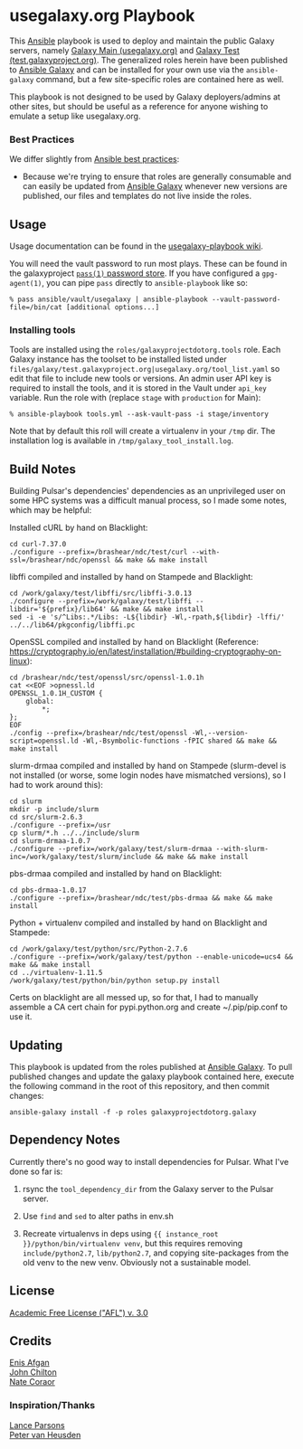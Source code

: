 usegalaxy.org Playbook
======================

This [Ansible][ansible] playbook is used to deploy and maintain the public Galaxy servers, namely [Galaxy Main
(usegalaxy.org)][main] and [Galaxy Test (test.galaxyproject.org)][test]. The generalized roles herein have been
published to [Ansible Galaxy][ansiblegalaxy] and can be installed for your own use via the `ansible-galaxy` command, but
a few site-specific roles are contained here as well.

This playbook is not designed to be used by Galaxy deployers/admins at other sites, but should be useful as a reference
for anyone wishing to emulate a setup like usegalaxy.org.

### Best Practices ###

We differ slightly from [Ansible best practices][ansiblebestpractices]:

- Because we're trying to ensure that roles are generally consumable and can easily be updated from [Ansible
  Galaxy][ansiblegalaxy] whenever new versions are published, our files and templates do not live inside the roles.

[ansible]: http://www.ansible.com/
[galaxyproject]: https://galaxyproject.org/
[ansiblegalaxy]: https://galaxy.ansible.com/
[main]: https://usegalaxy.org/
[test]: https://test.galaxyproject.org/
[ansiblebestpractices]: http://docs.ansible.com/playbooks_best_practices.html

Usage
-----

Usage documentation can be found in the [usegalaxy-playbook wiki][wiki].

You will need the vault password to run most plays. These can be found in the galaxyproject [`pass(1)` password
store][pass]. If you have configured a `gpg-agent(1)`, you can pipe `pass` directly to `ansible-playbook` like so:

```console
% pass ansible/vault/usegalaxy | ansible-playbook --vault-password-file=/bin/cat [additional options...]
```

[wiki]: https://github.com/galaxyproject/usegalaxy-playbook/wiki
[pass]: http://www.passwordstore.org/

### Installing tools ###
Tools are installed using the `roles/galaxyprojectdotorg.tools` role. Each
Galaxy instance has the toolset to be installed listed under
`files/galaxy/test.galaxyproject.org|usegalaxy.org/tool_list.yaml` so edit that
file to include new tools or versions. An admin user API key is required to
install the tools, and it is stored in the Vault under `api_key` variable.
Run the role with (replace `stage` with `production` for Main):

    % ansible-playbook tools.yml --ask-vault-pass -i stage/inventory

Note that by default this roll will create a virtualenv in your `/tmp` dir. The
installation log is available in `/tmp/galaxy_tool_install.log`.

Build Notes
-----------

Building Pulsar's dependencies' dependencies as an unprivileged user on some
HPC systems was a difficult manual process, so I made some notes, which may be
helpful:

Installed cURL by hand on Blacklight:

    cd curl-7.37.0
    ./configure --prefix=/brashear/ndc/test/curl --with-ssl=/brashear/ndc/openssl && make && make install

libffi compiled and installed by hand on Stampede and Blacklight:

    cd /work/galaxy/test/libffi/src/libffi-3.0.13
    ./configure --prefix=/work/galaxy/test/libffi --libdir='${prefix}/lib64' && make && make install
    sed -i -e 's/^Libs:.*/Libs: -L${libdir} -Wl,-rpath,${libdir} -lffi/' ../../lib64/pkgconfig/libffi.pc

OpenSSL compiled and installed by hand on Blacklight (Reference:
https://cryptography.io/en/latest/installation/#building-cryptography-on-linux):

    cd /brashear/ndc/test/openssl/src/openssl-1.0.1h
    cat <<EOF >opnessl.ld
    OPENSSL_1.0.1H_CUSTOM {
        global:
            *;
    };
    EOF
    ./config --prefix=/brashear/ndc/test/openssl -Wl,--version-script=openssl.ld -Wl,-Bsymbolic-functions -fPIC shared && make && make install

slurm-drmaa compiled and installed by hand on Stampede (slurm-devel is not
installed (or worse, some login nodes have mismatched versions), so I had to
work around this):

    cd slurm
    mkdir -p include/slurm
    cd src/slurm-2.6.3
    ./configure --prefix=/usr
    cp slurm/*.h ../../include/slurm
    cd slurm-drmaa-1.0.7
    ./configure --prefix=/work/galaxy/test/slurm-drmaa --with-slurm-inc=/work/galaxy/test/slurm/include && make && make install

pbs-drmaa compiled and installed by hand on Blacklight:

    cd pbs-drmaa-1.0.17
    ./configure --prefix=/brashear/ndc/test/pbs-drmaa && make && make install

Python + virtualenv compiled and installed by hand on Blacklight and Stampede:

    cd /work/galaxy/test/python/src/Python-2.7.6
    ./configure --prefix=/work/galaxy/test/python --enable-unicode=ucs4 && make && make install
    cd ../virtualenv-1.11.5
    /work/galaxy/test/python/bin/python setup.py install

Certs on blacklight are all messed up, so for that, I had to manually assemble
a CA cert chain for pypi.python.org and create ~/.pip/pip.conf to use it.

Updating
--------
This playbook is updated from the roles published at [Ansible
Galaxy](https://galaxy.ansible.com/list#/roles/1615).  To pull published
changes and update the galaxy playbook contained here, execute the following
command in the root of this repository, and then commit changes:

    ansible-galaxy install -f -p roles galaxyprojectdotorg.galaxy

Dependency Notes
----------------

Currently there's no good way to install dependencies for Pulsar. What I've
done so far is:

1. rsync the `tool_dependency_dir` from the Galaxy server to the Pulsar server.

1. Use `find` and `sed` to alter paths in env.sh

1. Recreate virtualenvs in deps using `{{ instance_root }}/python/bin/virtualenv venv`,
   but this requires removing `include/python2.7`, `lib/python2.7`, and copying
   site-packages from the old venv to the new venv. Obviously not a sustainable model.

License
-------

[Academic Free License ("AFL") v. 3.0][afl]

[afl]: http://opensource.org/licenses/AFL-3.0

Credits
-------

[Enis Afgan](https://github.com/afgane)  
[John Chilton](https://github.com/jmchilton)  
[Nate Coraor](https://github.com/natefoo)

### Inspiration/Thanks ###

[Lance Parsons](https://github.com/lparsons/)  
[Peter van Heusden](https://github.com/pvanheus/)
